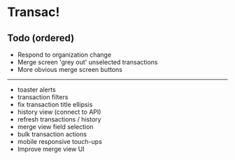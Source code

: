 # Transac!

## Todo (ordered)

- Respond to organization change
- Merge screen 'grey out' unselected transactions
- More obvious merge screen buttons

---

- toaster alerts
- transaction filters
- fix transaction title ellipsis
- history view (connect to API)
- refresh transactions / history
- merge view field selection
- bulk transaction actions
- mobile responsive touch-ups
- Improve merge view UI

